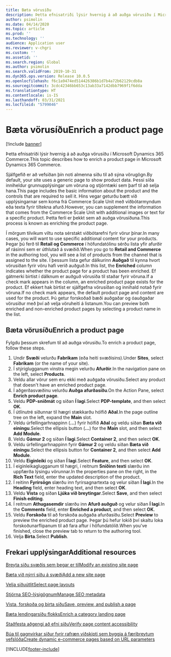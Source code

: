 ```yaml
---
title: Bæta vörusíðu
description: Þetta efnisatriði lýsir hvernig á að auðga vörusíðu í Microsoft Dynamics 365 Commerce.
author: psimolin
ms.date: 04/14/2020
ms.topic: article
ms.prod: ''
ms.technology: ''
audience: Application user
ms.reviewer: v-chgri
ms.custom: ''
ms.assetid: ''
ms.search.region: Global
ms.author: psimolin
ms.search.validFrom: 2019-10-31
ms.dyn365.ops.version: Release 10.0.5
ms.openlocfilehash: f6c1a9474ed514426386b1d7b4a72b62129cdb8a
ms.sourcegitcommit: 3cdc42346bb653c13ab33a7142dbb7969f1f6dda
ms.translationtype: HT
ms.contentlocale: is-IS
ms.lasthandoff: 03/31/2021
ms.locfileid: "5799046"
---
```

# <a name="enrich-a-product-page"></a><span data-ttu-id="970f7-103">Bæta vörusíðu</span><span class="sxs-lookup"><span data-stu-id="970f7-103">Enrich a product page</span></span>

[!include [banner](includes/banner.md)]

<span data-ttu-id="970f7-104">Þetta efnisatriði lýsir hvernig á að auðga vörusíðu í Microsoft Dynamics 365 Commerce.</span><span class="sxs-lookup"><span data-stu-id="970f7-104">This topic describes how to enrich a product page in Microsoft Dynamics 365 Commerce.</span></span>

<span data-ttu-id="970f7-105">Sjálfgefið er að vefsíðan þín noti almenna síðu til að sýna vörugögn.</span><span class="sxs-lookup"><span data-stu-id="970f7-105">By default, your site uses a generic page to show product data.</span></span> <span data-ttu-id="970f7-106">Þessi síða inniheldur grunnupplýsingar um vöruna og stjórntæki sem þarf til að selja hana.</span><span class="sxs-lookup"><span data-stu-id="970f7-106">This page includes the basic information about the product and the controls that are required to sell it.</span></span> <span data-ttu-id="970f7-107">Hins vegar geturðu bætt við upplýsingarnar sem koma frá Commerce Scale Unit með viðbótarmyndum eða texta fyrir tiltekna afurð.</span><span class="sxs-lookup"><span data-stu-id="970f7-107">However, you can supplement the information that comes from the Commerce Scale Unit with additional images or text for a specific product.</span></span> <span data-ttu-id="970f7-108">Þetta ferli er þekkt sem að auðga vörusíðuna.</span><span class="sxs-lookup"><span data-stu-id="970f7-108">This process is known as enriching the product page.</span></span>

<span data-ttu-id="970f7-109">Í mörgum tilvikum viltu nota sérstakt viðbótarefni fyrir vörur þínar.</span><span class="sxs-lookup"><span data-stu-id="970f7-109">In many cases, you will want to use specific additional content for your products.</span></span> <span data-ttu-id="970f7-110">Þegar þú ferð til **Retail og Commerce** í höfundatólinu sérðu lista yfir afurðir af rásinni sem er úthlutað á svæðið.</span><span class="sxs-lookup"><span data-stu-id="970f7-110">When you go to **Retail and Commerce** in the authoring tool, you will see a list of products from the channel that is assigned to the site.</span></span> <span data-ttu-id="970f7-111">Í þessum lista gefur dálkurinn **Auðgað** til kynna hvort vörusíðan fyrir vöru hafi verið auðguð.</span><span class="sxs-lookup"><span data-stu-id="970f7-111">In this list, the **Enriched** column indicates whether the product page for a product has been enriched.</span></span> <span data-ttu-id="970f7-112">Ef gátmerki birtist í dálknum er auðguð vörusíða til staðar fyrir vöruna.</span><span class="sxs-lookup"><span data-stu-id="970f7-112">If a check mark appears in the column, an enriched product page exists for the product.</span></span> <span data-ttu-id="970f7-113">Ef ekkert hak birtist er sjálfgefna vörusíðan og innihald notað fyrir vöruna.</span><span class="sxs-lookup"><span data-stu-id="970f7-113">If no check mark appears, the default product page and content are used for the product.</span></span> <span data-ttu-id="970f7-114">Þú getur forskoðað bæði auðgaðar og óauðgaðar vörusíður með því að velja vöruheiti á listanum.</span><span class="sxs-lookup"><span data-stu-id="970f7-114">You can preview both enriched and non-enriched product pages by selecting a product name in the list.</span></span>

## <a name="enrich-a-product-page"></a><span data-ttu-id="970f7-115">Bæta vörusíðu</span><span class="sxs-lookup"><span data-stu-id="970f7-115">Enrich a product page</span></span>

<span data-ttu-id="970f7-116">Fylgdu þessum skrefum til að auðga vörusíðu.</span><span class="sxs-lookup"><span data-stu-id="970f7-116">To enrich a product page, follow these steps.</span></span>

1. <span data-ttu-id="970f7-117">Undir **Svæði** velurðu **Fabrikam** (eða heiti svæðisins).</span><span class="sxs-lookup"><span data-stu-id="970f7-117">Under **Sites**, select **Fabrikam** (or the name of your site).</span></span>
1. <span data-ttu-id="970f7-118">Í stýriglugganum vinstra megin velurðu **Afurðir**.</span><span class="sxs-lookup"><span data-stu-id="970f7-118">In the navigation pane on the left, select **Products**.</span></span>
1. <span data-ttu-id="970f7-119">Veldu allar vörur sem eru ekki með auðgaða vörusíðu.</span><span class="sxs-lookup"><span data-stu-id="970f7-119">Select any product that doesn't have an enriched product page.</span></span>
1. <span data-ttu-id="970f7-120">Í aðgerðasvæðinu velurðu **Auðga afurðasíðu**.</span><span class="sxs-lookup"><span data-stu-id="970f7-120">On the Action Pane, select **Enrich product page**.</span></span>
1. <span data-ttu-id="970f7-121">Veldu **PDP-sniðmát** og síðan **Í lagi**.</span><span class="sxs-lookup"><span data-stu-id="970f7-121">Select **PDP-template**, and then select **OK**.</span></span>
1. <span data-ttu-id="970f7-122">Í útlínutré síðunnar til hægri stækkarðu hólfið **Aðal**.</span><span class="sxs-lookup"><span data-stu-id="970f7-122">In the page outline tree on the left, expand the **Main** slot.</span></span>
1. <span data-ttu-id="970f7-123">Veldu úrfellingarhnappinn (**...**) fyrir hólfið **Aðal** og veldu síðan **Bæta við einingu**.</span><span class="sxs-lookup"><span data-stu-id="970f7-123">Select the ellipsis button (**...**) for the **Main** slot, and then select **Add Module**.</span></span>
1. <span data-ttu-id="970f7-124">Veldu **Gámur 2** og síðan **Í lagi**.</span><span class="sxs-lookup"><span data-stu-id="970f7-124">Select **Container 2**, and then select **OK**.</span></span>
1. <span data-ttu-id="970f7-125">Veldu úrfellingarhnappinn fyrir **Gámur 2** og veldu síðan **Bæta við einingu**.</span><span class="sxs-lookup"><span data-stu-id="970f7-125">Select the ellipsis button for **Container 2**, and then select **Add Module**.</span></span>
1. <span data-ttu-id="970f7-126">Veldu **Eiginleiki** og síðan **Í lagi**.</span><span class="sxs-lookup"><span data-stu-id="970f7-126">Select **Feature**, and then select **OK**.</span></span>
1. <span data-ttu-id="970f7-127">Í eiginleikaglugganum til hægri, í reitnum **Sniðinn texti** slærðu inn uppfærða lýsingu vörunnar.</span><span class="sxs-lookup"><span data-stu-id="970f7-127">In the properties pane on the right, in the **Rich Text** field, enter the updated description of the product.</span></span>
1. <span data-ttu-id="970f7-128">Í reitinn **Fyrirsögn** slærðu inn fyrirsagnartexta og velur síðan **Í lagi**.</span><span class="sxs-lookup"><span data-stu-id="970f7-128">In the **Heading** field, enter heading text, and then select **OK**.</span></span>
1. <span data-ttu-id="970f7-129">Veldu **Vista** og síðan **Ljúka við breytingar**.</span><span class="sxs-lookup"><span data-stu-id="970f7-129">Select **Save**, and then select **Finish editing**.</span></span>
1. <span data-ttu-id="970f7-130">Í reitnum **Athugasemdir** slærðu inn **Afurð auðguð** og velur síðan **Í lagi**.</span><span class="sxs-lookup"><span data-stu-id="970f7-130">In the **Comments** field, enter **Enriched a product**, and then select **OK**.</span></span>
1. <span data-ttu-id="970f7-131">Veldu **Forskoða** til að forskoða auðgaða afurðasíðu.</span><span class="sxs-lookup"><span data-stu-id="970f7-131">Select **Preview** to preview the enriched product page.</span></span> <span data-ttu-id="970f7-132">Þegar þú hefur lokið því skaltu loka forskoðunarflipanum til að fara aftur í höfundatólið.</span><span class="sxs-lookup"><span data-stu-id="970f7-132">When you've finished, close the preview tab to return to the authoring tool.</span></span>
1. <span data-ttu-id="970f7-133">Velja **Birta**.</span><span class="sxs-lookup"><span data-stu-id="970f7-133">Select **Publish**.</span></span>

## <a name="additional-resources"></a><span data-ttu-id="970f7-134">Frekari upplýsingar</span><span class="sxs-lookup"><span data-stu-id="970f7-134">Additional resources</span></span>

[<span data-ttu-id="970f7-135">Breyta síðu svæðis sem þegar er til</span><span class="sxs-lookup"><span data-stu-id="970f7-135">Modify an existing site page</span></span>](modify-existing-page.md)

[<span data-ttu-id="970f7-136">Bæta við nýrri síðu á svæði</span><span class="sxs-lookup"><span data-stu-id="970f7-136">Add a new site page</span></span>](add-new-page.md)

[<span data-ttu-id="970f7-137">Velja síðuútlit</span><span class="sxs-lookup"><span data-stu-id="970f7-137">Select page layouts</span></span>](select-page-layouts.md)

[<span data-ttu-id="970f7-138">Stjórna SEO-lýsigögnum</span><span class="sxs-lookup"><span data-stu-id="970f7-138">Manage SEO metadata</span></span>](manage-seo-metadata.md)

[<span data-ttu-id="970f7-139">Vista, forskoða og birta síðu</span><span class="sxs-lookup"><span data-stu-id="970f7-139">Save, preview, and publish a page</span></span>](save-preview-publish-page.md)

[<span data-ttu-id="970f7-140">Bæta lendingarsíðu flokks</span><span class="sxs-lookup"><span data-stu-id="970f7-140">Enrich a category landing page</span></span>](enrich-category-page.md)

[<span data-ttu-id="970f7-141">Staðfesta aðgengi að efni síðu</span><span class="sxs-lookup"><span data-stu-id="970f7-141">Verify page content accessibility</span></span>](verify-accessibility.md)

[<span data-ttu-id="970f7-142">Búa til gagnvirkar síður fyrir rafræn viðskipti sem byggja á færibreytum vefslóða</span><span class="sxs-lookup"><span data-stu-id="970f7-142">Create dynamic e-commerce pages based on URL parameters</span></span>](create-dynamic-pages.md)


[!INCLUDE[footer-include](../includes/footer-banner.md)]
